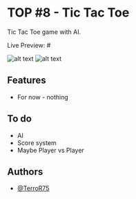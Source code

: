 # TOP #8 - Tic Tac Toe

Tic Tac Toe game with AI.

Live Preview: #

![alt text](#)
![alt text](#)

## Features

- For now - nothing


## To do
- AI
- Score system
- Maybe Player vs Player

## Authors

- [@TerroR75](https://github.com/TerroR75)
